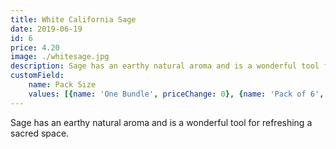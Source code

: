 ```yaml
---
title: White California Sage
date: 2019-06-19
id: 6
price: 4.20
image: ./whitesage.jpg
description: Sage has an earthy natural aroma and is a wonderful tool for refreshing a sacred space.
customField: 
    name: Pack Size
    values: [{name: 'One Bundle', priceChange: 0}, {name: 'Pack of 6', priceChange: 22.00}, {name: 'Pack of 12', priceChange: 42.00}]
---
```


Sage has an earthy natural aroma and is a wonderful tool for refreshing a sacred space.